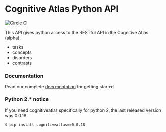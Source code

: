 # Cognitive Atlas Python API

[![Circle CI](https://circleci.com/gh/CognitiveAtlas/cogat-python.svg?style=svg)](https://circleci.com/gh/CognitiveAtlas/cogat-python)

This API gives python access to the RESTful API in the Cognitive Atlas (alpha).

- tasks
- concepts
- disorders
- contrasts

### Documentation

Read our complete [documentation](https://cogat-python.readthedocs.org) for getting started.


### Python 2.* notice

If you need cognitiveatlas specifically for python 2, the last released version was 0.0.18:

```bash
$ pip install cognitiveatlas==0.0.18
```
